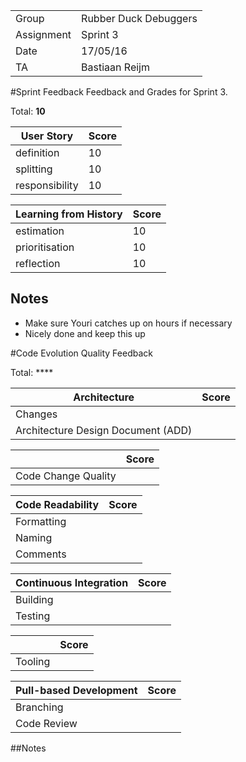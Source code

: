 |      |            |
|------|------------|
|Group | Rubber Duck Debuggers |
|Assignment|Sprint 3|
|Date|17/05/16|
|TA|Bastiaan Reijm|

#Sprint Feedback
Feedback and Grades for Sprint 3.

Total: **10**

| User Story | Score |
|------------|-------|
| definition | 10    |
| splitting  | 10    |
| responsibility | 10 |

| Learning from History | Score |
|-----------------------|-------|
| estimation            | 10    |
| prioritisation        | 10    |
| reflection            | 10    |

## Notes
* Make sure Youri catches up on hours if necessary
* Nicely done and keep this up 

#Code Evolution Quality Feedback

Total: ****

| Architecture                       | Score |
|------------------------------------|-------|
| Changes                            |      |
| Architecture Design Document (ADD) |      |

|                     | Score |
|---------------------|-------|
| Code Change Quality |      |

| Code Readability | Score |
|------------------|-------|
| Formatting       |      |
| Naming           |      |
| Comments         |      |

| Continuous Integration | Score |
|------------------------|-------|
| Building               |      |
| Testing                |      |

|         | Score |
|---------|-------|
| Tooling |      |

| Pull-based Development | Score |
|------------------------|-------|
| Branching              |      |
| Code Review            |      |

##Notes
